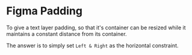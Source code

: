 # Figma Padding

To give a text layer padding, so that it's container can be resized while it maintains a constant distance from its container.

The answer is to simply set `Left & Right` as the horizontal constraint.
